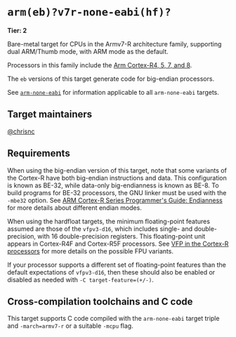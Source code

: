 # `arm(eb)?v7r-none-eabi(hf)?`

**Tier: 2**

Bare-metal target for CPUs in the Armv7-R architecture family, supporting
dual ARM/Thumb mode, with ARM mode as the default.

Processors in this family include the [Arm Cortex-R4, 5, 7, and 8][cortex-r].

The `eb` versions of this target generate code for big-endian processors.

See [`arm-none-eabi`](arm-none-eabi.md) for information applicable to all
`arm-none-eabi` targets.

[cortex-r]: https://en.wikipedia.org/wiki/ARM_Cortex-R

## Target maintainers

[@chrisnc](https://github.com/chrisnc)

## Requirements

When using the big-endian version of this target, note that some variants of
the Cortex-R have both big-endian instructions and data. This configuration is
known as BE-32, while data-only big-endianness is known as BE-8. To build
programs for BE-32 processors, the GNU linker must be used with the `-mbe32`
option. See [ARM Cortex-R Series Programmer's Guide: Endianness][endianness]
for more details about different endian modes.

When using the hardfloat targets, the minimum floating-point features assumed
are those of the `vfpv3-d16`, which includes single- and double-precision, with
16 double-precision registers. This floating-point unit appears in Cortex-R4F
and Cortex-R5F processors. See [VFP in the Cortex-R processors][vfp]
for more details on the possible FPU variants.

If your processor supports a different set of floating-point features than the
default expectations of `vfpv3-d16`, then these should also be enabled or
disabled as needed with `-C target-feature=(+/-)`.

[endianness]: https://developer.arm.com/documentation/den0042/a/Coding-for-Cortex-R-Processors/Endianness

[vfp]: https://developer.arm.com/documentation/den0042/a/Floating-Point/Floating-point-basics-and-the-IEEE-754-standard/VFP-in-the-Cortex-R-processors

## Cross-compilation toolchains and C code

This target supports C code compiled with the `arm-none-eabi` target triple and
`-march=armv7-r` or a suitable `-mcpu` flag.
